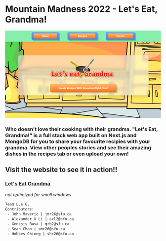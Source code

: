 # Mountain Madness 2022 - Let's Eat, Grandma!

 ![home page](/home.png)
 
### Who doesn't love their cooking with their grandma. "Let's Eat, Grandma!" is a full stack web app built on Next.js and MongoDB for you to share your favourite recipies with your grandma. View other peoples stories and see their amazing dishes in the recipes tab or even upload your own!
 
 
 ## Visit the website to see it in action!!
### [Let's Eat Grandma](https://leg.vercel.app/)
 

*not optimized for small windows*

```
Team L.e.G.
Contributors:
 - John Maveric | jmr26@sfu.ca
 - Alexander X Li | axl2@sfu.ca
 - Genesis Basa | grb2@sfu.ca
 - Sean Chan | smc26@sfu.ca
 - Hobbes Chiong | shc26@sfu.ca
```
